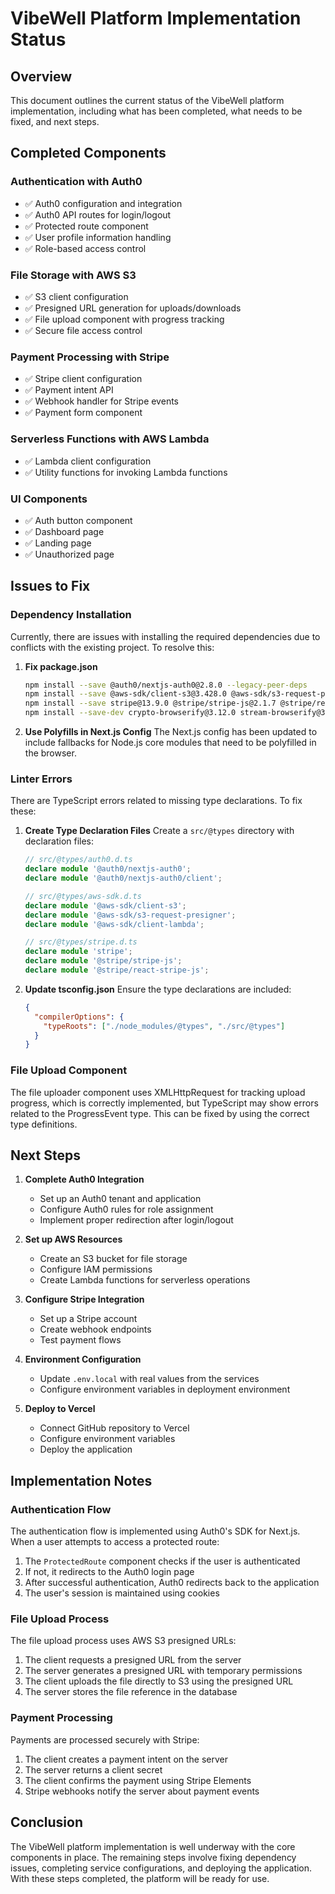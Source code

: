 # VibeWell Platform Implementation Status

## Overview
This document outlines the current status of the VibeWell platform implementation, including what has been completed, what needs to be fixed, and next steps.

## Completed Components

### Authentication with Auth0
- ✅ Auth0 configuration and integration
- ✅ Auth0 API routes for login/logout
- ✅ Protected route component
- ✅ User profile information handling
- ✅ Role-based access control

### File Storage with AWS S3
- ✅ S3 client configuration
- ✅ Presigned URL generation for uploads/downloads
- ✅ File upload component with progress tracking
- ✅ Secure file access control

### Payment Processing with Stripe
- ✅ Stripe client configuration
- ✅ Payment intent API
- ✅ Webhook handler for Stripe events
- ✅ Payment form component

### Serverless Functions with AWS Lambda
- ✅ Lambda client configuration
- ✅ Utility functions for invoking Lambda functions

### UI Components
- ✅ Auth button component
- ✅ Dashboard page
- ✅ Landing page
- ✅ Unauthorized page

## Issues to Fix

### Dependency Installation
Currently, there are issues with installing the required dependencies due to conflicts with the existing project. To resolve this:

1. **Fix package.json**
   ```bash
   npm install --save @auth0/nextjs-auth0@2.8.0 --legacy-peer-deps
   npm install --save @aws-sdk/client-s3@3.428.0 @aws-sdk/s3-request-presigner@3.428.0 @aws-sdk/client-lambda@3.428.0 --legacy-peer-deps
   npm install --save stripe@13.9.0 @stripe/stripe-js@2.1.7 @stripe/react-stripe-js@2.3.1 --legacy-peer-deps
   npm install --save-dev crypto-browserify@3.12.0 stream-browserify@3.0.0 buffer@6.0.3 path-browserify@1.0.1 --legacy-peer-deps
   ```

2. **Use Polyfills in Next.js Config**
   The Next.js config has been updated to include fallbacks for Node.js core modules that need to be polyfilled in the browser.

### Linter Errors
There are TypeScript errors related to missing type declarations. To fix these:

1. **Create Type Declaration Files**
   Create a `src/@types` directory with declaration files:

   ```typescript
   // src/@types/auth0.d.ts
   declare module '@auth0/nextjs-auth0';
   declare module '@auth0/nextjs-auth0/client';
   ```

   ```typescript
   // src/@types/aws-sdk.d.ts
   declare module '@aws-sdk/client-s3';
   declare module '@aws-sdk/s3-request-presigner';
   declare module '@aws-sdk/client-lambda';
   ```

   ```typescript
   // src/@types/stripe.d.ts
   declare module 'stripe';
   declare module '@stripe/stripe-js';
   declare module '@stripe/react-stripe-js';
   ```

2. **Update tsconfig.json**
   Ensure the type declarations are included:
   ```json
   {
     "compilerOptions": {
       "typeRoots": ["./node_modules/@types", "./src/@types"]
     }
   }
   ```

### File Upload Component
The file uploader component uses XMLHttpRequest for tracking upload progress, which is correctly implemented, but TypeScript may show errors related to the ProgressEvent type. This can be fixed by using the correct type definitions.

## Next Steps

1. **Complete Auth0 Integration**
   - Set up an Auth0 tenant and application
   - Configure Auth0 rules for role assignment
   - Implement proper redirection after login/logout

2. **Set up AWS Resources**
   - Create an S3 bucket for file storage
   - Configure IAM permissions
   - Create Lambda functions for serverless operations

3. **Configure Stripe Integration**
   - Set up a Stripe account
   - Create webhook endpoints
   - Test payment flows

4. **Environment Configuration**
   - Update `.env.local` with real values from the services
   - Configure environment variables in deployment environment

5. **Deploy to Vercel**
   - Connect GitHub repository to Vercel
   - Configure environment variables
   - Deploy the application

## Implementation Notes

### Authentication Flow
The authentication flow is implemented using Auth0's SDK for Next.js. When a user attempts to access a protected route:
1. The `ProtectedRoute` component checks if the user is authenticated
2. If not, it redirects to the Auth0 login page
3. After successful authentication, Auth0 redirects back to the application
4. The user's session is maintained using cookies

### File Upload Process
The file upload process uses AWS S3 presigned URLs:
1. The client requests a presigned URL from the server
2. The server generates a presigned URL with temporary permissions
3. The client uploads the file directly to S3 using the presigned URL
4. The server stores the file reference in the database

### Payment Processing
Payments are processed securely with Stripe:
1. The client creates a payment intent on the server
2. The server returns a client secret
3. The client confirms the payment using Stripe Elements
4. Stripe webhooks notify the server about payment events

## Conclusion
The VibeWell platform implementation is well underway with the core components in place. The remaining steps involve fixing dependency issues, completing service configurations, and deploying the application. With these steps completed, the platform will be ready for use. 